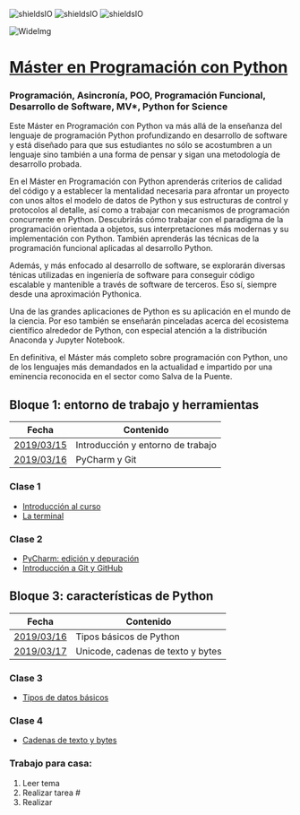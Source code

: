 ![shieldsIO](https://img.shields.io/github/issues/Fictizia/Master-en-Programacion-con-Python_ed1.svg)
![shieldsIO](https://img.shields.io/github/issues/Fictizia/Master-en-Programacion-con-Python_ed1.svg)
![shieldsIO](https://img.shields.io/github/issues/Fictizia/Master-en-Programacion-con-Python_ed1.svg)

![WideImg](http://fictizia.com/img/github/Fictizia-plan-estudios-github.jpg)

# [Máster en Programación con Python](https://fictizia.com/formacion/master-programacion-python)
### Programación, Asincronía, POO, Programación Funcional, Desarrollo de Software, MV*, Python for Science

Este Máster en Programación con Python va más allá de la enseñanza del lenguaje de programación Python profundizando en desarrollo de software y está diseñado para que sus estudiantes no sólo se acostumbren a un lenguaje sino también a una forma de pensar y sigan una metodología de desarrollo probada.

En el Máster en Programación con Python aprenderás criterios de calidad del código y a establecer la mentalidad necesaria para afrontar un proyecto con unos altos el modelo de datos de Python y sus estructuras de control y protocolos al detalle, así como a trabajar con mecanismos de programación concurrente en Python. Descubrirás cómo trabajar con el paradigma de la programación orientada a objetos, sus interpretaciones más modernas y su implementación con Python. También aprenderás las técnicas de la programación funcional aplicadas al desarrollo Python.

Además, y más enfocado al desarrollo de software, se explorarán diversas ténicas utilizadas en ingeniería de software para conseguir código escalable y mantenible a través de software de terceros. Eso sí, siempre desde una aproximación Pythonica.

Una de las grandes aplicaciones de Python es su aplicación en el mundo de la ciencia. Por eso también se enseñarán pinceladas acerca del ecosistema científico alrededor de Python, con especial atención a la distribución Anaconda y Jupyter Notebook.

En definitiva, el Máster más completo sobre programación con Python, uno de los lenguajes más demandados en la actualidad e impartido por una eminencia reconocida en el sector como Salva de la Puente.


## Bloque 1: entorno de trabajo y herramientas

| Fecha                  | Contenido                                          |
|------------------------|----------------------------------------------------|
| [2019/03/15](#clase-1) | Introducción y entorno de trabajo                  |
| [2019/03/16](#clase-2) | PyCharm y Git                                      |


### Clase 1
- [Introducción al curso](./teoria/b01t01.md)
- [La terminal](./teoria/b01t02.md)

### Clase 2
- [PyCharm: edición y depuración](./teoria/b01t03.md)
- [Introducción a Git y GitHub](./teoria/b01t04.md)

## Bloque 3: características de Python

| Fecha                  | Contenido                                          |
|------------------------|----------------------------------------------------|
| [2019/03/16](#clase-3) | Tipos básicos de Python                            |
| [2019/03/17](#clase-4) | Unicode, cadenas de texto y bytes                  |

### Clase 3
- [Tipos de datos básicos](./teoria/b03t01.md)

### Clase 4
- [Cadenas de texto y bytes](./teoria/b03t02.md)

### Trabajo para casa:
1. Leer tema 
2. Realizar tarea #
3. Realizar